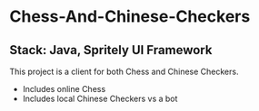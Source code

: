# Chess-And-Chinese-Checkers
## Stack: Java, Spritely UI Framework

This project is a client for both Chess and Chinese Checkers.
* Includes online Chess
* Includes local Chinese Checkers vs a bot
